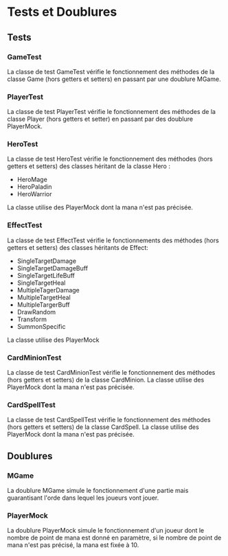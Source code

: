 # Tests et Doublures

## Tests

### GameTest

La classe de test GameTest vérifie le fonctionnement des méthodes de la classe Game (hors getters et setters) en passant par une doublure MGame.

### PlayerTest

La classe de test PlayerTest vérifie le fonctionnement des méthodes de la classe Player (hors getters et setter) en passant par des doublure PlayerMock.

### HeroTest

La classe de test HeroTest vérifie le fonctionnement des méthodes (hors getters et setters) des classes héritant de la classe Hero :
- HeroMage
- HeroPaladin
- HeroWarrior

La classe utilise des PlayerMock dont la mana n'est pas précisée.

### EffectTest

La classe de test EffectTest vérifie le fonctionnements des méthodes (hors getters et setters) des classes héritants de Effect:
- SingleTargetDamage
- SingleTargetDamageBuff
- SingleTargetLifeBuff
- SingleTargetHeal
- MultipleTagerDamage
- MultipleTargetHeal
- MultipleTargerBuff
- DrawRandom
- Transform
- SummonSpecific

La classe utilise des PlayerMock

### CardMinionTest

La classe de test CardMinionTest vérifie le fonctionnement des méthodes (hors getters et setters) de la classe CardMinion.
La classe utilise des PlayerMock dont la mana n'est pas précisée.

### CardSpellTest

La classe de test CardSpellTest vérifie le fonctionnement des méthodes (hors getters et setters) de la classe CardSpell.
La classe utilise des PlayerMock dont la mana n'est pas précisée.

## Doublures

### MGame

La doublure MGame simule le fonctionnement d'une partie mais guarantisant l'orde dans lequel les joueurs vont jouer.

### PlayerMock

La doublure PlayerMock simule le fonctionnement d'un joueur dont le nombre de point de mana est donné en paramètre, si le nombre de point de mana n'est pas précisé, la mana est fixée à 10.

